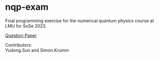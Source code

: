# nqp-exam

Final programming exercise for the numerical quantum physics course at LMU for SoSe 2023. 

[Question Paper](/exercise.pdf)

Contributors:   
Yudong.Sun and Simon.Krumm